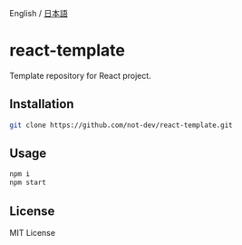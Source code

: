 English / [日本語](./README_JP.md)

<!-- ![](./res/) -->

# react-template

Template repository for React project.

## Installation

```sh
git clone https://github.com/not-dev/react-template.git
```

## Usage

```sh
npm i
npm start
```

## License

MIT License
